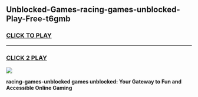 
## Unblocked-Games-racing-games-unblocked-Play-Free-t6gmb
<h3>
<a href="https://premium76.site?title=racing-games-unblocked&ref=09A">CLICK TO PLAY</a></h3>
<hr>

<h3>
<a href="https://premium76.site?title=racing-games-unblocked&ref=09A">CLICK 2 PLAY</a>
  
</h3>

<a href="https://premium76.site?title=racing-games-unblocked&ref=09A"><img src="https://clearcache.store/games.png"></a>


**racing-games-unblocked games unblocked: Your Gateway to Fun and Accessible Online Gaming**
